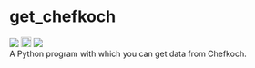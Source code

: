 # get_chefkoch
<a href="http://pepy.tech/count/get-chefkoch"><img src="http://pepy.tech/badge/get-chefkoch"></a> <a href="https://badge.fury.io/py/get-chefkoch"><img src="https://badge.fury.io/py/get-chefkoch.svg" alt="PyPI version" height="18"></a> <a href="https://github.com/olzeug/get_chefkoch/blob/master/LICENSE"><img src="https://img.shields.io/github/license/olzeug/get_chefkoch.svg"></a><br>
A Python program with which you can get data from Chefkoch.
